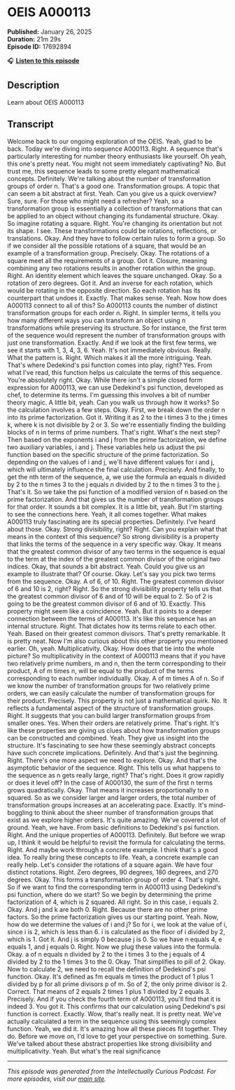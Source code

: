 # OEIS A000113

**Published:** January 26, 2025  
**Duration:** 21m 29s  
**Episode ID:** 17692894

🎧 **[Listen to this episode](https://intellectuallycurious.buzzsprout.com/2529712/episodes/17692894-oeis-a000113)**

## Description

Learn about OEIS A000113

## Transcript

Welcome back to our ongoing exploration of the OEIS. Yeah, glad to be back. Today we're diving into sequence A000113. Right. A sequence that's particularly interesting for number theory enthusiasts like yourself. Oh yeah, this one's pretty neat. You might not seem immediately captivating? No. But trust me, this sequence leads to some pretty elegant mathematical concepts. Definitely. We're talking about the number of transformation groups of order n. That's a good one. Transformation groups. A topic that can seem a bit abstract at first. Yeah. Can you give us a quick overview? Sure, sure. For those who might need a refresher? Yeah, so a transformation group is essentially a collection of transformations that can be applied to an object without changing its fundamental structure. Okay. So imagine rotating a square. Right. You're changing its orientation but not its shape. I see. These transformations could be rotations, reflections, or translations. Okay. And they have to follow certain rules to form a group. So if we consider all the possible rotations of a square, that would be an example of a transformation group. Precisely. Okay. The rotations of a square meet all the requirements of a group. Got it. Closure, meaning combining any two rotations results in another rotation within the group. Right. An identity element which leaves the square unchanged. Okay. So a rotation of zero degrees. Got it. And an inverse for each rotation, which would be rotating in the opposite direction. So each rotation has its counterpart that undoes it. Exactly. That makes sense. Yeah. Now how does A000113 connect to all of this? So A000113 counts the number of distinct transformation groups for each order n. Right. In simpler terms, it tells you how many different ways you can transform an object using n transformations while preserving its structure. So for instance, the first term of the sequence would represent the number of transformation groups with just one transformation. Exactly. And if we look at the first few terms, we see it starts with 1, 3, 4, 3, 6. Yeah. It's not immediately obvious. Really. What the pattern is. Right. Which makes it all the more intriguing. Yeah. That's where Dedekind's psi function comes into play, right? Yes. From what I've read, this function helps us calculate the terms of this sequence. You're absolutely right. Okay. While there isn't a simple closed form expression for A000113, we can use Dedekind's psi function, developed as chef, to determine its terms. I'm guessing this involves a bit of number theory magic. A little bit, yeah. Can you walk us through how it works? So the calculation involves a few steps. Okay. First, we break down the order n into its prime factorization. Got it. Writing it as 2 to the i times 3 to the j times k, where k is not divisible by 2 or 3. So we're essentially finding the building blocks of n in terms of prime numbers. That's right. What's the next step? Then based on the exponents i and j from the prime factorization, we define two auxiliary variables, i and j. These variables help us adjust the psi function based on the specific structure of the prime factorization. So depending on the values of i and j, we'll have different values for i and j, which will ultimately influence the final calculation. Precisely. And finally, to get the nth term of the sequence, a, we use the formula an equals n divided by 2 to the n times 3 to the j equals n divided by 2 to the n times 3 to the j. That's it. So we take the psi function of a modified version of n based on the prime factorization. And that gives us the number of transformation groups for that order. It sounds a bit complex. It is a little bit, yeah. But I'm starting to see the connections here. Yeah, it all comes together. What makes A000113 truly fascinating are its special properties. Definitely. I've heard about those. Okay. Strong divisibility, right? Right. Can you explain what that means in the context of this sequence? So strong divisibility is a property that links the terms of the sequence in a very specific way. Okay. It means that the greatest common divisor of any two terms in the sequence is equal to the term at the index of the greatest common divisor of the original two indices. Okay, that sounds a bit abstract. Yeah. Could you give us an example to illustrate that? Of course. Okay. Let's say you pick two terms from the sequence. Okay. A of 6, of 10. Right. The greatest common divisor of 6 and 10 is 2, right? Right. So the strong divisibility property tells us that the greatest common divisor of 6 and of 10 will be equal to 2. So of 2 is going to be the greatest common divisor of 6 and of 10. Exactly. This property might seem like a coincidence. Yeah. But it points to a deeper connection between the terms of A000113. It's like this sequence has an internal structure. Right. That dictates how its terms relate to each other. Yeah. Based on their greatest common divisors. That's pretty remarkable. It is pretty neat. Now I'm also curious about this other property you mentioned earlier. Oh, yeah. Multiplicativity. Okay. How does that tie into the whole picture? So multiplicativity in the context of A000113 means that if you have two relatively prime numbers, m and n, then the term corresponding to their product, A of m times n, will be equal to the product of the terms corresponding to each number individually. Okay. A of m times A of n. So if we know the number of transformation groups for two relatively prime orders, we can easily calculate the number of transformation groups for their product. Precisely. This property is not just a mathematical quirk. No. It reflects a fundamental aspect of the structure of transformation groups. Right. It suggests that you can build larger transformation groups from smaller ones. Yes. When their orders are relatively prime. That's right. It's like these properties are giving us clues about how transformation groups can be constructed and combined. Yeah. They give us insight into the structure. It's fascinating to see how these seemingly abstract concepts have such concrete implications. Definitely. And that's just the beginning. Right. There's one more aspect we need to explore. Okay. And that's the asymptotic behavior of the sequence. Right. This tells us what happens to the sequence as n gets really large, right? That's right. Does it grow rapidly or does it level off? In the case of A000130, the sum of the first n terms grows quadratically. Okay. That means it increases proportionally to n squared. So as we consider larger and larger orders, the total number of transformation groups increases at an accelerating pace. Exactly. It's mind-boggling to think about the sheer number of transformation groups that exist as we explore higher orders. It's quite amazing. We've covered a lot of ground. Yeah, we have. From basic definitions to Dedekind's psi function. Right. And the unique properties of A000113. Definitely. But before we wrap up, I think it would be helpful to revisit the formula for calculating the terms. Right. And maybe work through a concrete example. I think that's a good idea. To really bring these concepts to life. Yeah, a concrete example can really help. Let's consider the rotations of a square again. We have four distinct rotations. Right. Zero degrees, 90 degrees, 180 degrees, and 270 degrees. Okay. This forms a transformation group of order 4. That's right. So if we want to find the corresponding term in A000113 using Dedekind's psi function, where do we start? So we begin by determining the prime factorization of 4, which is 2 squared. All right. So in this case, i equals 2. Okay. And j and k are both 0. Right. Because there are no other prime factors. So the prime factorization gives us our starting point. Yeah. Now, how do we determine the values of i and j? So for i, we look at the value of i, since i is 2, which is less than 6. i is calculated as the floor of i divided by 2, which is 1. Got it. And j is simply 0 because j is 0. So we have n equals 4, e equals 1, and j equals 0. Right. Now we plug these values into the formula. Okay. a of n equals n divided by 2 to the i times 3 to the j equals of 4 divided by 2 to the 1 times 3 to the 0. Okay. That simplifies to pill of 2. Okay. Now to calculate 2, we need to recall the definition of Dedekind's psi function. Okay. It's defined as fm equals m times the product of 1 plus 1 divided by p for all prime divisors p of m. So of 2, the only prime divisor is 2. Correct. That means of 2 equals 2 times 1 plus 1 divided by 2 equals 3. Precisely. And if you check the fourth term of A000113, you'll find that it is indeed 3. You got it. This confirms that our calculation using Dedekind's psi function is correct. Exactly. Wow, that's really neat. It is pretty neat. We've actually calculated a term in the sequence using this seemingly complex function. Yeah, we did it. It's amazing how all these pieces fit together. They do. Before we move on, I'd love to get your perspective on something. Sure. We've talked about these abstract properties like strong divisibility and multiplicativity. Yeah. But what's the real significance

---
*This episode was generated from the Intellectually Curious Podcast. For more episodes, visit our [main site](https://intellectuallycurious.buzzsprout.com).*
